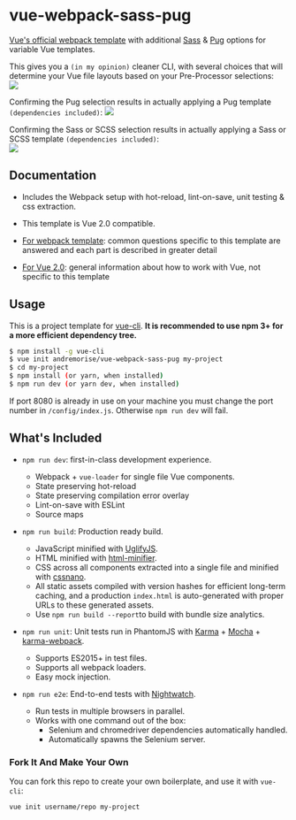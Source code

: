 # vue-webpack-sass-pug

[Vue's official webpack template](https://github.com/vuejs-templates/webpack) with additional [Sass](http://sass-lang.com/) & [Pug](https://pugjs.org/) options for variable Vue templates.

This gives you a ```(in my opinion)``` cleaner CLI, with several choices that will determine your Vue file layouts based on your Pre-Processor selections:  
![](http://i.imgur.com/oNpznbm.gif)

Confirming the Pug selection results in actually applying a Pug template ```(dependencies included)```:
![](http://i.imgur.com/iGctYQE.gif)

Confirming the Sass or SCSS selection results in actually applying a Sass or SCSS template ```(dependencies included)```:    
![](http://i.imgur.com/4sF9nC5.gif)

## Documentation

- Includes the Webpack setup with hot-reload, lint-on-save, unit testing & css extraction.

- This template is Vue 2.0 compatible.

- [For webpack template](http://vuejs-templates.github.io/webpack): common questions specific to this template are answered and each part is described in greater detail
- [For Vue 2.0](http://vuejs.org/guide/): general information about how to work with Vue, not specific to this template

## Usage

This is a project template for [vue-cli](https://github.com/vuejs/vue-cli). **It is recommended to use npm 3+ for a more efficient dependency tree.**

``` bash
$ npm install -g vue-cli
$ vue init andremorise/vue-webpack-sass-pug my-project
$ cd my-project
$ npm install (or yarn, when installed)
$ npm run dev (or yarn dev, when installed)
```

If port 8080 is already in use on your machine you must change the port number in `/config/index.js`. Otherwise `npm run dev` will fail.

## What's Included

- `npm run dev`: first-in-class development experience.
  - Webpack + `vue-loader` for single file Vue components.
  - State preserving hot-reload
  - State preserving compilation error overlay
  - Lint-on-save with ESLint
  - Source maps

- `npm run build`: Production ready build.
  - JavaScript minified with [UglifyJS](https://github.com/mishoo/UglifyJS2).
  - HTML minified with [html-minifier](https://github.com/kangax/html-minifier).
  - CSS across all components extracted into a single file and minified with [cssnano](https://github.com/ben-eb/cssnano).
  - All static assets compiled with version hashes for efficient long-term caching, and a production `index.html` is auto-generated with proper URLs to these generated assets.
  - Use `npm run build --report`to build with bundle size analytics.

- `npm run unit`: Unit tests run in PhantomJS with [Karma](http://karma-runner.github.io/0.13/index.html) + [Mocha](http://mochajs.org/) + [karma-webpack](https://github.com/webpack/karma-webpack).
  - Supports ES2015+ in test files.
  - Supports all webpack loaders.
  - Easy mock injection.

- `npm run e2e`: End-to-end tests with [Nightwatch](http://nightwatchjs.org/).
  - Run tests in multiple browsers in parallel.
  - Works with one command out of the box:
    - Selenium and chromedriver dependencies automatically handled.
    - Automatically spawns the Selenium server.

### Fork It And Make Your Own

You can fork this repo to create your own boilerplate, and use it with `vue-cli`:

``` bash
vue init username/repo my-project
```
